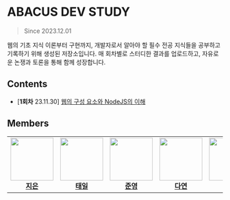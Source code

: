 # ABACUS DEV STUDY

> Since 2023.12.01

웹의 기초 지식 이론부터 구현까지, 개발자로서 알아야 할 필수 전공 지식들을 공부하고 기록하기 위해 생성된 저장소입니다. 매 회차별로 스터디한 결과를 업로드하고, 자유로운 논쟁과 토론을 통해 함께 성장합니다.

## Contents

- [**1회차** 23.11.30] [웹의 구성 요소와 NodeJS의 이해](https://github.com/hanzsver/abacus-dev-study/blob/main/01.%20web/collate.md)

## Members

<table>
	<tr>
		<td align="center">
			<a href="https://github.com/hanzsver">
				<img src="https://avatars.githubusercontent.com/u/146055547?v=4" width="100px;" alt=""/>
				<br />
				<b>지은</b>
			</a>
		</td>
		<td align="center">
			<a href="https://github.com/taetaeil">
				<img src="https://avatars.githubusercontent.com/u/106569134?v=4" width="100px;" alt=""/>
				<br />
				<b>태일</b>
			</a>
		</td>
		<td align="center">
			<a href="https://github.com/jun0108">
				<img src="https://avatars.githubusercontent.com/u/96496496?v=4" width="100px;" alt=""/>
				<br />
				<b>준영</b>
			</a>
		</td>
		<td align="center">
			<a href="https://github.com/cro3u">
				<img src="https://avatars.githubusercontent.com/u/148185835?v=4" width="100px;" alt=""/>
				<br />
				<b>다연</b>
			</a>
		</td>
		<td align="center">
			<a href="https://github.com/sejin-v">
				<img src="https://avatars.githubusercontent.com/u/68644983?v=4" width="100px;" alt=""/>
				<br />
				<b>세진</b>
			</a>
		</td>
		<td align="center">
			<a href="https://github.com/bizzzzi">
				<img src="https://avatars.githubusercontent.com/u/72720656?v=4" width="100px;" alt=""/>
				<br />
				<b>혜빈</b>
			</a>
		</td>
